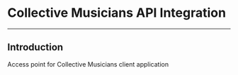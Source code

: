 # Collective Musicians API Integration

---

## Introduction

Access point for Collective Musicians client application
